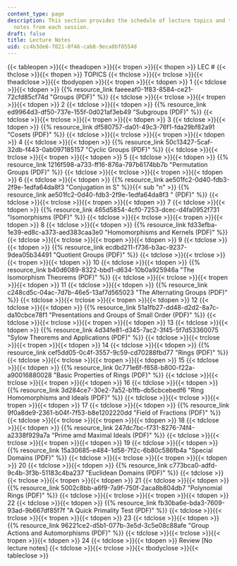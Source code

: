 ```yaml
---
content_type: page
description: This section provides the schedule of lecture topics and the lecture
  notes from each session.
draft: false
title: Lecture Notes
uid: cc4b3de6-7021-0f46-cab8-9eca8bf0554d
---
```

{{< tableopen >}}{{< theadopen >}}{{< tropen >}}{{< thopen >}}
LEC #
{{< thclose >}}{{< thopen >}}
TOPICS
{{< thclose >}}{{< trclose >}}{{< theadclose >}}{{< tbodyopen >}}{{< tropen >}}{{< tdopen >}}
1
{{< tdclose >}}{{< tdopen >}}
{{% resource_link faeeeaf0-1f83-8584-ce21-72cfd85cf74d "Groups (PDF)" %}}
{{< tdclose >}}{{< trclose >}}{{< tropen >}}{{< tdopen >}}
2
{{< tdclose >}}{{< tdopen >}}
{{% resource_link ed9964d3-df50-737e-155f-0d021af3eb49 "Subgroups (PDF)" %}}
{{< tdclose >}}{{< trclose >}}{{< tropen >}}{{< tdopen >}}
3
{{< tdclose >}}{{< tdopen >}}
{{% resource_link df580757-da01-49c3-76f1-fda29bf82a91 "Cosets (PDF)" %}}
{{< tdclose >}}{{< trclose >}}{{< tropen >}}{{< tdopen >}}
4
{{< tdclose >}}{{< tdopen >}}
{{% resource_link 50c13427-5caf-32db-f443-0ab097185157 "Cyclic Groups (PDF)" %}}
{{< tdclose >}}{{< trclose >}}{{< tropen >}}{{< tdopen >}}
5
{{< tdclose >}}{{< tdopen >}}
{{% resource_link 1216f598-a733-ff16-876a-797b6174bb7b "Permutation Groups (PDF)" %}}
{{< tdclose >}}{{< trclose >}}{{< tropen >}}{{< tdopen >}}
6
{{< tdclose >}}{{< tdopen >}}
{{% resource_link ae501fc2-0d40-fdb3-2f9e-1edfa64da8f3 "Conjugation in S" %}}{{< sub \"n\" >}} {{% resource_link ae501fc2-0d40-fdb3-2f9e-1edfa64da8f3 " (PDF)" %}}
{{< tdclose >}}{{< trclose >}}{{< tropen >}}{{< tdopen >}}
7
{{< tdclose >}}{{< tdopen >}}
{{% resource_link 465d5854-4cf0-7253-dcec-d4fa0952f731 "Isomorphisms (PDF)" %}}
{{< tdclose >}}{{< trclose >}}{{< tropen >}}{{< tdopen >}}
8
{{< tdclose >}}{{< tdopen >}}
{{% resource_link fd33efba-1e39-ed8c-a373-aed383caa3e0 "Homomorphisms and Kernels (PDF)" %}}
{{< tdclose >}}{{< trclose >}}{{< tropen >}}{{< tdopen >}}
9
{{< tdclose >}}{{< tdopen >}}
{{% resource_link ecdbd211-f736-b3ac-9237-9dea05b34491 "Quotient Groups (PDF)" %}}
{{< tdclose >}}{{< trclose >}}{{< tropen >}}{{< tdopen >}}
10
{{< tdclose >}}{{< tdopen >}}
{{% resource_link b40d6089-8322-bbd1-d634-10b0a925946a "The Isomorphism Theorems (PDF)" %}}
{{< tdclose >}}{{< trclose >}}{{< tropen >}}{{< tdopen >}}
11
{{< tdclose >}}{{< tdopen >}}
{{% resource_link c248cd5c-04ac-7d7b-46e5-13af7d565023 "The Alternating Groups (PDF)" %}}
{{< tdclose >}}{{< trclose >}}{{< tropen >}}{{< tdopen >}}
12
{{< tdclose >}}{{< tdopen >}}
{{% resource_link 51a1fb27-dd48-d2d2-8a7c-da10cbce78f1 "Presentations and Groups of Small Order (PDF)" %}}
{{< tdclose >}}{{< trclose >}}{{< tropen >}}{{< tdopen >}}
13
{{< tdclose >}}{{< tdopen >}}
{{% resource_link 4d34fe81-d345-7ac2-3f45-5f7d53360075 "Sylow Theorems and Applications (PDF)" %}}
{{< tdclose >}}{{< trclose >}}{{< tropen >}}{{< tdopen >}}
14
{{< tdclose >}}{{< tdopen >}}
{{% resource_link cef5dd05-0c4f-3557-9c59-cd70288fbd77 "Rings (PDF)" %}}
{{< tdclose >}}{{< trclose >}}{{< tropen >}}{{< tdopen >}}
15
{{< tdclose >}}{{< tdopen >}}
{{% resource_link 0c771e6f-f658-b800-f22a-a90016880028 "Basic Properties of Rings (PDF)" %}}
{{< tdclose >}}{{< trclose >}}{{< tropen >}}{{< tdopen >}}
16
{{< tdclose >}}{{< tdopen >}}
{{% resource_link 3d284ce7-30e2-7a52-b1fb-db5cbcebedf6 "Ring Homomorphisms and Ideals (PDF)" %}}
{{< tdclose >}}{{< trclose >}}{{< tropen >}}{{< tdopen >}}
17
{{< tdclose >}}{{< tdopen >}}
{{% resource_link 9f0a8de9-2361-b04f-7f53-b8e1202220dd "Field of Fractions (PDF)" %}}
{{< tdclose >}}{{< trclose >}}{{< tropen >}}{{< tdopen >}}
18
{{< tdclose >}}{{< tdopen >}}
{{% resource_link 247dc7bc-f731-8276-74f4-a2338f929a7a "Prime amd Maximal Ideals (PDF)" %}}
{{< tdclose >}}{{< trclose >}}{{< tropen >}}{{< tdopen >}}
19
{{< tdclose >}}{{< tdopen >}}
{{% resource_link 15a30685-e484-1d58-7f2c-6b80c586fb4a "Special Domains (PDF)" %}}
{{< tdclose >}}{{< trclose >}}{{< tropen >}}{{< tdopen >}}
20
{{< tdclose >}}{{< tdopen >}}
{{% resource_link c773bca0-adfd-9c4b-3f3b-51183c4ba237 "Euclidean Domains (PDF)" %}}
{{< tdclose >}}{{< trclose >}}{{< tropen >}}{{< tdopen >}}
21
{{< tdclose >}}{{< tdopen >}}
{{% resource_link 5002c8bb-a6f9-7a9f-750f-2aca8b804db7 "Polynomial Rings (PDF)" %}}
{{< tdclose >}}{{< trclose >}}{{< tropen >}}{{< tdopen >}}
22
{{< tdclose >}}{{< tdopen >}}
{{% resource_link fb30ba6e-bda3-7609-93ad-9b667df85f7f "A Quick Primality Test (PDF)" %}}
{{< tdclose >}}{{< trclose >}}{{< tropen >}}{{< tdopen >}}
23
{{< tdclose >}}{{< tdopen >}}
{{% resource_link 96221ce2-d5b1-077b-3e5d-3c5e08c88afe "Group Actions and Automorphisms (PDF)" %}}
{{< tdclose >}}{{< trclose >}}{{< tropen >}}{{< tdopen >}}
24
{{< tdclose >}}{{< tdopen >}}
Review \[No lecture notes\]
{{< tdclose >}}{{< trclose >}}{{< tbodyclose >}}{{< tableclose >}}